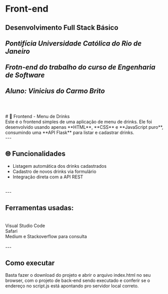 # Front-end

**Desenvolvimento Full Stack Básico**<br />
<br />
*Pontifícia Universidade Católica do Rio de Janeiro*<br />
<br />
*Frotn-end do trabalho do curso de Engenharia de Software*<br />
<br />
*Aluno: Vinicius do Carmo Brito*<br />
<br />
---

<br />
# 🥂 Frontend - Menu de Drinks
<br />
Este é o frontend simples de uma aplicação de menu de drinks. Ele foi desenvolvido usando apenas **HTML**, **CSS** e **JavaScript puro**, consumindo uma **API Flask** para listar e cadastrar drinks.
<br />
---


## 🌐 Funcionalidades
- Listagem automática dos drinks cadastrados
- Cadastro de novos drinks via formulário
- Integração direta com a API REST
<br />
---


## Ferramentas usadas:<br />
<br />
Visual Studio Code<br />
Safari<br />
Medium e Stackoverflow para consulta<br />
<br />
---

## Como executar

Basta fazer o download do projeto e abrir o arquivo index.html no seu browser, com o projeto de back-end sendo executado e conferir se o endereço no script.js está apontando pro servidor local correto.
